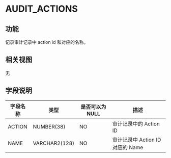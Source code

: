 AUDIT_ACTIONS 
==================================



功能 
-----------

记录审计记录中 action id 和对应的名称。

相关视图 
-------------

无

字段说明 
-------------



| **字段名称** |    **类型**     | **是否可以为 NULL** |          **描述**          |
|----------|---------------|----------------|--------------------------|
| ACTION   | NUMBER(38)    | NO             | 审计记录中的 Action ID         |
| NAME     | VARCHAR2(128) | NO             | 审计记录中 Action ID 对应的 Name |



